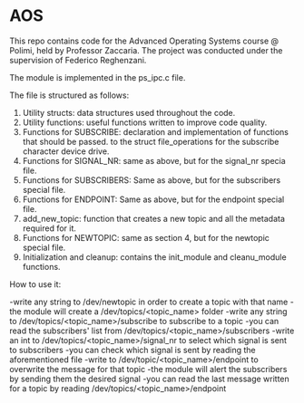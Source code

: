 # AOS

This repo contains code for the Advanced Operating Systems course @ Polimi, held by Professor Zaccaria. 
The project was conducted under the supervision of Federico Reghenzani.

The module is implemented in the ps_ipc.c file.

The file is structured as follows:

1) Utility structs: data structures used throughout the code.
2) Utility functions: useful functions written to improve code quality.
3) Functions for SUBSCRIBE: declaration and implementation of functions that should be passed.
to the struct file_operations for the subscribe character device drive.
4) Functions for SIGNAL_NR: same as above, but for the signal_nr specia file.
5) Functions for SUBSCRIBERS: Same as above, but for the subscribers special file.
6) Functions for ENDPOINT: Same as above, but for the endpoint special file.
7) add_new_topic: function that creates a new topic and all the metadata required for it.
8) Functions for NEWTOPIC: same as section 4, but for the newtopic special file.
9) Initialization and cleanup: contains the init_module and cleanu_module functions.

How to use it:

-write any string to /dev/newtopic in order to create a topic with that name
-the module will create a /dev/topics/<topic_name> folder
-write any string to /dev/topics/<topic_name>/subscribe to subscribe to a topic
-you can read the subscribers' list from /dev/topics/<topic_name>/subscribers
-write an int to /dev/topics/<topic_name>/signal_nr to select which signal is sent to subscribers
-you can check which signal is sent by reading the aforementioned file
-write to /dev/topic/<topic_name>/endpoint to overwrite the message for that topic
-the module will alert the subscribers by sending them the desired signal
-you can read the last message written for a topic by reading /dev/topics/<topic_name>/endpoint


